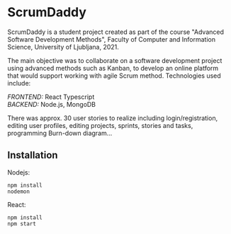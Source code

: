# ScrumDaddy

ScrumDaddy is a student project created as part of the course "Advanced Software Development Methods", Faculty of Computer and Information Science, University of Ljubljana, 2021. 

The main objective was to collaborate on a software development project using advanced methods such as Kanban, to develop an online platform that would support working with agile Scrum method. Technologies used include:


<i>FRONTEND:</i> React Typescript <br>
<i>BACKEND:</i> Node.js, MongoDB

There was approx. 30 user stories to realize including login/registration, editing user profiles, editing projects, sprints, stories and tasks, programming Burn-down diagram...

## Installation

Nodejs: 
```
npm install
nodemon
```

React:
```
npm install
npm start
```

